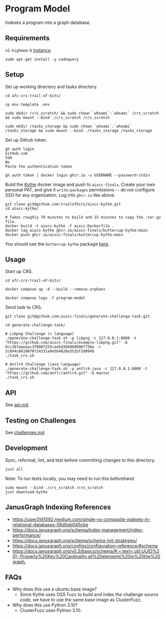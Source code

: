 # Program Model

Indexes a program into a graph database.

## Requirements

`n2-highmem-8` [instance](https://cloud.google.com/compute/docs/general-purpose-machines#n2-high-mem).

```shell
sudo apt-get install -y codequery
```

## Setup

Set up working directory and tasks directory.

```shell
cd afc-crs-trail-of-bits/

cp env.template .env

sudo mkdir /crs_scratch/ && sudo chown `whoami`:`whoami` /crs_scratch && sudo mount --bind ./crs_scratch /crs_scratch

sudo mkdir /tasks_storage && sudo chown `whoami`:`whoami` /tasks_storage && sudo mount --bind ./tasks_storage /tasks_storage
```

Set up Github token.

```shell
gh auth login
GitHub.com
SSH
No
Paste the authentication token

gh auth token | docker login ghcr.io -u USERNAME --password-stdin
```

Build the [Kythe](https://github.com/trailofbits/aixcc-kythe) docker image and push to `aixcc-finals`.
Create your own personal PAT, and give it `write:packages` permissions -- do not configure SSO for any organization.
Log into `ghcr.io` like above.

```shell
git clone git@github.com:trailofbits/aixcc-kythe.git
cd aixcc-kythe/

# Takes roughly 70 minutes to build and 15 minutes to copy the .tar.gz file.
docker build -t aixcc-kythe -f aixcc.Dockerfile .
docker tag aixcc-kythe ghcr.io/aixcc-finals/buttercup-kythe:main
docker push ghcr.io/aixcc-finals/buttercup-kythe:main
```

You should see the `buttercup-kythe` package [here](https://github.com/orgs/aixcc-finals/packages?visibility=private).

## Usage

Start up CRS.

```shell
cd afc-crs-trail-of-bits/

docker compose up -d --build --remove-orphans

docker compose logs -f program-model
```

Send task to CRS.

```shell
git clone git@github.com:aixcc-finals/generate-challenge-task.git

cd generate-challenge-task/

# Libpng Challenge (c language)
./generate-challenge-task.sh -p libpng -c 127.0.0.1:8000 -t "https://github.com/aixcc-finals/example-libpng.git" -b 0cc367aaeaac3f888f255cee5d394968996f736e -r 2c894c66108f0724331a9e5b4826e351bf2d094b
./task_crs.sh

# Antlr4 Challenge (java language)
./generate-challenge-task.sh -p antlr4-java -c 127.0.0.1:8000 -t "https://github.com/antlr/antlr4.git" -b master
./task_crs.sh
```

## API

See [api.md](api.md).

## Testing on Challenges

See [challenges.md](challenges.md).

## Development

Sync, reformat, lint, and test before committing changes to this directory:

```shell
just all
```

Note: To run tests locally, you may need to run this beforehand

```shell
sudo mount --bind ./crs_scratch /crs_scratch
just download-kythe
```

## JanusGraph Indexing References

* <https://user3141592.medium.com/single-vs-composite-indexes-in-relational-databases-58d0eb045cbe>
* <https://docs.janusgraph.org/schema/index-management/index-performance/>
* <https://docs.janusgraph.org/schema/schema-init-strategies/>
* <https://docs.janusgraph.org/configs/configuration-reference/#schema>
* <https://docs.janusgraph.org/v0.3/basics/schema/#:~:text=.util.UUID%20)-,Property%20Key%20Cardinality,all%20elements%20in%20the%20graph.>

## FAQs

* Why does this use a ubuntu base image?
  * Since Kythe uses OSS Fuzz to build and index the challenge source code, we have to use the same base image as ClusterFuzz.
* Why does this use Python 3.10?
  * ClusterFuzz uses Python 3.10.

